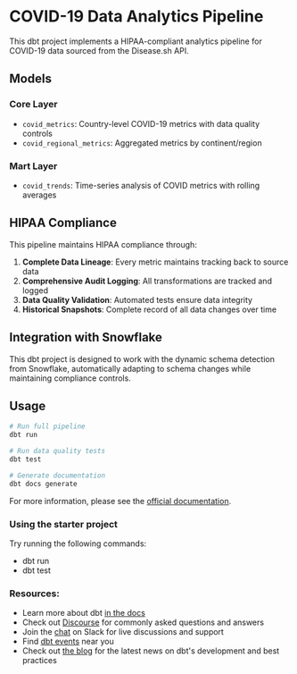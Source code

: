 # COVID-19 Data Analytics Pipeline

This dbt project implements a HIPAA-compliant analytics pipeline for COVID-19 data sourced from the Disease.sh API.

## Models

### Core Layer
- `covid_metrics`: Country-level COVID-19 metrics with data quality controls
- `covid_regional_metrics`: Aggregated metrics by continent/region

### Mart Layer
- `covid_trends`: Time-series analysis of COVID metrics with rolling averages

## HIPAA Compliance

This pipeline maintains HIPAA compliance through:

1. **Complete Data Lineage**: Every metric maintains tracking back to source data
2. **Comprehensive Audit Logging**: All transformations are tracked and logged
3. **Data Quality Validation**: Automated tests ensure data integrity
4. **Historical Snapshots**: Complete record of all data changes over time

## Integration with Snowflake

This dbt project is designed to work with the dynamic schema detection from Snowflake, automatically adapting to schema changes while maintaining compliance controls.

## Usage

```bash
# Run full pipeline
dbt run

# Run data quality tests
dbt test

# Generate documentation
dbt docs generate
```

For more information, please see the [official documentation](https://docs.getdbt.com/).

### Using the starter project

Try running the following commands:
- dbt run
- dbt test


### Resources:
- Learn more about dbt [in the docs](https://docs.getdbt.com/docs/introduction)
- Check out [Discourse](https://discourse.getdbt.com/) for commonly asked questions and answers
- Join the [chat](https://community.getdbt.com/) on Slack for live discussions and support
- Find [dbt events](https://events.getdbt.com) near you
- Check out [the blog](https://blog.getdbt.com/) for the latest news on dbt's development and best practices
